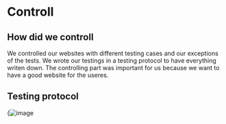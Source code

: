# Controll

## How did we controll
We controlled our websites with different testing cases and our exceptions of the tests. We wrote our testings in a testing protocol to have everything writen down. The controlling part was important for us because we want to have a good website for the useres.

## Testing protocol
(![image](https://user-images.githubusercontent.com/112397910/199006756-4ef2059f-f931-4aee-9db0-34b25b595bbe.png)




